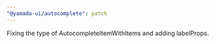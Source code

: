 ```yaml
---
"@yamada-ui/autocomplete": patch
---
```


Fixing the type of AutocompleteItemWithItems and adding labelProps.
